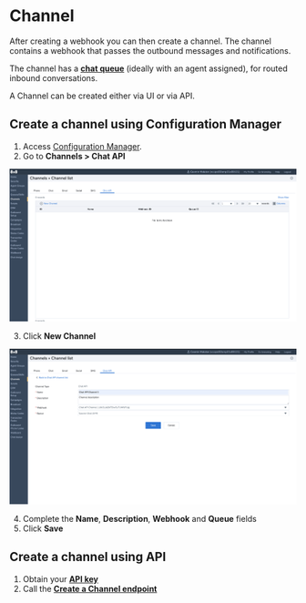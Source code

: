 # Channel

After creating a webhook you can then create a channel. The channel contains a webhook that passes the outbound messages and notifications.

The channel has a **[chat queue](https://docs.8x8.com/8x8WebHelp/VCC/configuration-manager-unified-login/content/queuespageoverview.htm)** (ideally with an agent assigned), for routed inbound conversations.

A Channel can be created either via UI or via API.

## Create a channel using Configuration Manager

1. Access [Configuration Manager](https://docs.8x8.com/8x8WebHelp/VCC/configuration-manager-general/content/cfgoverview.htm).
2. Go to **Channels > Chat API**

![](../images/9e23ddb-Screenshot_2021-07-07_at_11.51.29.png "Screenshot 2021-07-07 at 11.51.29.png")

3. Click **New Channel**

![](../images/72b5dec-Screenshot_2021-07-07_at_11.52.01.png "Screenshot 2021-07-07 at 11.52.01.png")

4. Complete the **Name**, **Description**, **Webhook** and **Queue** fields
5. Click **Save**

## Create a channel using API

1. Obtain your **[API key](/actions-events/docs/api-key)**
2. Call the **[Create a Channel endpoint](/actions-events/reference/createchatapichannel-1)**
